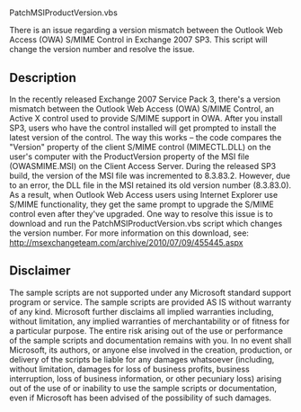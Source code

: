 #

PatchMSIProductVersion.vbs

There is an issue regarding a version mismatch between the Outlook Web Access (OWA) S/MIME Control in Exchange 2007 SP3. This script will change the version number and resolve the issue.

## Description

In the recently released Exchange 2007 Service Pack 3, there's a version mismatch between the Outlook Web Access (OWA) S/MIME Control, an Active X control used to provide S/MIME support in OWA. After you install SP3, users who have the control installed will get prompted to install the latest version of the control. The way this works – the code compares the "Version" property of the client S/MIME control (MIMECTL.DLL) on the user's computer with the ProductVersion property of the MSI file (OWASMIME.MSI) on the Client Access Server. During the released SP3 build, the version of the MSI file was incremented to 8.3.83.2. However, due to an error, the DLL file in the MSI retained its old version number (8.3.83.0). As a result, when Outlook Web Access users using Internet Explorer use S/MIME functionality, they get the same prompt to upgrade the S/MIME control even after they've upgraded. One way to resolve this issue is to download and run the PatchMSIProductVersion.vbs script which changes the version number. 
For more information on this download, see: http://msexchangeteam.com/archive/2010/07/09/455445.aspx
     
## Disclaimer

The sample scripts are not supported under any Microsoft standard support program or service. The sample scripts are provided AS IS without warranty of any kind. Microsoft further disclaims all implied warranties including, without limitation, any implied warranties of merchantability or of fitness for a particular purpose. The entire risk arising out of the use or performance of the sample scripts and documentation remains with you. In no event shall Microsoft, its authors, or anyone else involved in the creation, production, or delivery of the scripts be liable for any damages whatsoever (including, without limitation, damages for loss of business profits, business interruption, loss of business information, or other pecuniary loss) arising out of the use of or inability to use the sample scripts or documentation, even if Microsoft has been advised of the possibility of such damages.